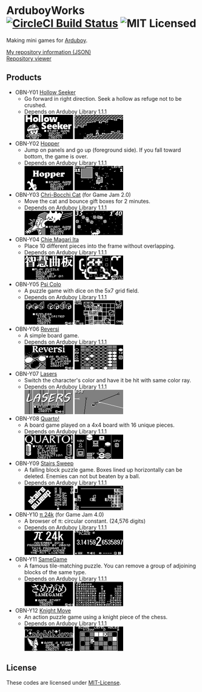 # ArduboyWorks [![CircleCI Build Status](https://circleci.com/gh/obono/ArduboyWorks.svg?style=shield)](https://circleci.com/gh/obono/ArduboyWorks) ![MIT Licensed](https://img.shields.io/badge/license-MIT-blue.svg)

Making mini games for [Arduboy](https://www.arduboy.com/).

[My repository information (JSON)](https://obono.github.io/ArduboyWorks/repo.json) \
[Repository viewer](https://obono.github.io/ArduboyWorks/?repo.json)

## Products

* OBN-Y01 [Hollow Seeker](https://community.arduboy.com/t/hollow-seeker-a-simple-action-game/2594)
  * Go forward in right direction. Seek a hollow as refuge not to be crushed.
  * Depends on Arduboy Library 1.1.1\
    ![title](docs/img/hollow1.gif) ![playing](docs/img/hollow2.gif)
* OBN-Y02 [Hopper](https://community.arduboy.com/t/hopper-a-simple-action-game/4293)
  * Jump on panels and go up (foreground side). If you fall toward bottom, the game is over.
  * Depends on Arduboy Library 1.1.1\
    ![title](docs/img/hopper1.gif) ![playing](docs/img/hopper2.gif)
* OBN-Y03 [Chri-Bocchi Cat](https://community.arduboy.com/t/chri-bocchi-cat-a-simple-action-game/4571) (for Game Jam 2.0)
  * Move the cat and bounce gift boxes for 2 minutes.
  * Depends on Arduboy Library 1.1.1\
    ![title](docs/img/chribocchi1.gif) ![playing](docs/img/chribocchi2.gif)
* OBN-Y04 [Chie Magari Ita](https://community.arduboy.com/t/chie-magari-ita-a-placing-puzzle-game/5178)
  * Place 10 different pieces into the frame without overlapping.
  * Depends on Arduboy Library 1.1.1\
    ![title](docs/img/chiemagari1.gif) ![playing](docs/img/chiemagari2.gif)
* OBN-Y05 [Psi Colo](https://community.arduboy.com/t/psi-colo-a-puzzle-game-with-dice/6148)
  * A puzzle game with dice on the 5x7 grid field.
  * Depends on Arduboy Library 1.1.1\
    ![title](docs/img/psicolo1.gif) ![playing](docs/img/psicolo2.gif)
* OBN-Y06 [Reversi](https://community.arduboy.com/t/reversi-a-simple-board-game/6754)
  * A simple board game.
  * Depends on Arduboy Library 1.1.1\
    ![title](docs/img/reversi1.gif) ![playing](docs/img/reversi2.gif)
* OBN-Y07 [Lasers](https://community.arduboy.com/t/lasers-a-simple-ikaruga-like-game/7310)
  * Switch the character's color and have it be hit with same color ray.
  * Depends on Arduboy Library 1.1.1\
    ![title](docs/img/lasers1.gif) ![playing](docs/img/lasers2.gif)
* OBN-Y08 [Quarto!](https://community.arduboy.com/t/quarto-an-abstract-strategy-board-game/8226)
  * A board game played on a 4x4 board with 16 unique pieces.
  * Depends on Arduboy Library 1.1.1\
    ![title](docs/img/quarto1.gif) ![playing](docs/img/quarto2.gif)
* OBN-Y09 [Stairs Sweep](https://community.arduboy.com/t/stairs-sweep-a-falling-block-puzzle-game/8259)
  * A falling block puzzle game. Boxes lined up horizontally can be deleted. Enemies can not but beaten by a ball.
  * Depends on Arduboy Library 1.1.1\
    ![title](docs/img/stairssweep1.gif) ![playing](docs/img/stairssweep2.gif)
* OBN-Y10 [π 24k](https://community.arduboy.com/t/pi-24k-a-browser-of-circular-constant/8290) (for Game Jam 4.0)
  * A browser of π: circular constant. (24,576 digits)
  * Depends on Arduboy Library 1.1.1\
    ![title](docs/img/pi24k1.gif) ![playing](docs/img/pi24k2.gif)
* OBN-Y11 [SameGame](https://community.arduboy.com/t/samegame-a-famous-tile-matching-puzzle/8407)
  * A famous tile-matching puzzle. You can remove a group of adjoining blocks of the same type.
  * Depends on Arduboy Library 1.1.1\
    ![title](docs/img/samegame1.gif) ![playing](docs/img/samegame2.gif)
* OBN-Y12 [Knight Move](https://community.arduboy.com/t/knight-move-a-puzzle-platform-game-using-knight/8587)
  * An action puzzle game using a knight piece of the chess.
  * Depends on Arduboy Library 1.1.1\
    ![title](docs/img/knightmove1.gif) ![playing](docs/img/knightmove2.gif)

## License

These codes are licensed under [MIT-License](LICENSE).
